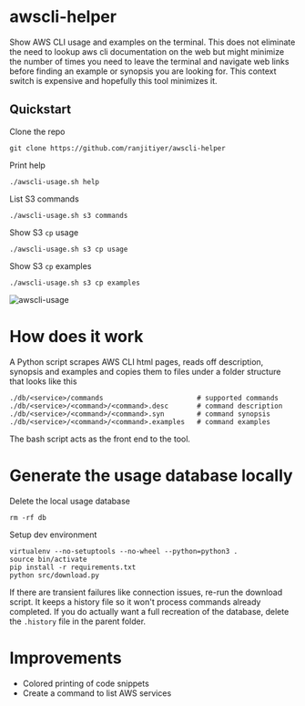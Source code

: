 # awscli-helper

Show AWS CLI usage and examples on the terminal. This does not eliminate the need to lookup aws cli documentation on the web but might minimize the number of times you need to leave the terminal and navigate web links before finding an example or synopsis you are looking for. This context switch is expensive and hopefully this tool minimizes it.

## Quickstart

Clone the repo
```
git clone https://github.com/ranjitiyer/awscli-helper
```
Print help
```
./awscli-usage.sh help
```
List S3 commands
```
./awscli-usage.sh s3 commands
```
Show S3 `cp` usage
```
./awscli-usage.sh s3 cp usage
```
Show S3 `cp` examples
```
./awscli-usage.sh s3 cp examples
```
![awscli-usage](https://user-images.githubusercontent.com/529036/53047970-78c55a00-3448-11e9-980d-c2d5ea873dc5.gif)

# How does it work

A Python script scrapes AWS CLI html pages, reads off description, synopsis and examples and copies them to files under a folder structure that looks like this 
```
./db/<service>/commands                       # supported commands
./db/<service>/<command>/<command>.desc       # command description
./db/<service>/<command>/<command>.syn        # command synopsis
./db/<service>/<command>/<command>.examples   # command examples
```

The bash script acts as the front end to the tool.

# Generate the usage database locally

Delete the local usage database 
```
rm -rf db
```
Setup dev environment
```
virtualenv --no-setuptools --no-wheel --python=python3 .
source bin/activate
pip install -r requirements.txt
python src/download.py
```

If there are transient failures like connection issues, re-run the download script. It keeps a history file so it won't process commands already completed. If you do actually want a full recreation of the database, delete the `.history` file in the parent folder.

# Improvements
* Colored printing of code snippets
* Create a command to list AWS services
